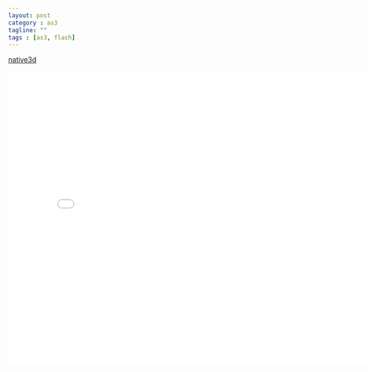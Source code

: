 ```yaml
---
layout: post
category : as3
tagline: ""
tags : [as3, flash]
---
```


[native3d](https://github.com/matrix3d/native3d)
	
<div id="altContent" style="width:800px height:600px">
<iframe src="/assets/native3d/tank2d" width="800" height="600" frameborder="no" border="0" marginwidth="0" marginheight="0" scrolling="no" allowtransparency="yes">
</iframe>
</div>